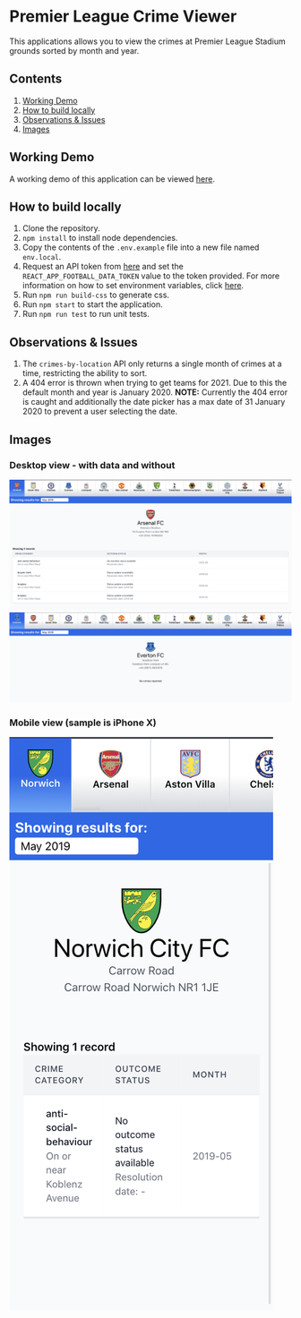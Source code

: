 # Premier League Crime Viewer

This applications allows you to view the crimes at Premier League Stadium grounds sorted by month and year.

## Contents

1. [Working Demo](#working-demo)
2. [How to build locally](#how-to-build-locally)
3. [Observations & Issues](#observations-&-issues)
4. [Images](#images)

## Working Demo

A working demo of this application can be viewed [here](https://and-react-app-test.herokuapp.com/).

## How to build locally

1. Clone the repository.
2. `npm install` to install node dependencies.
3. Copy the contents of the `.env.example` file into a new file named `env.local`.
4. Request an API token from [here](https://www.football-data.org/client/register) and set the `REACT_APP_FOOTBALL_DATA_TOKEN` value to the token provided. For more information on how to set environment variables, click [here](https://create-react-app.dev/docs/adding-custom-environment-variables/).
5. Run `npm run build-css` to generate css.
6. Run `npm start` to start the application.
7. Run `npm run test` to run unit tests.

## Observations & Issues

1. The `crimes-by-location` API only returns a single month of crimes at a time, restricting the ability to sort.
2. A 404 error is thrown when trying to get teams for 2021. Due to this the default month and year is January 2020. <strong>NOTE:</strong> Currently the 404 error is caught and additionally the date picker has a max date of 31 January 2020 to prevent a user selecting the date.

## Images

### Desktop view - with data and without

![1](./docs/Desktop_with_data.png)
![2](./docs/Desktop_no_data.png)

### Mobile view (sample is iPhone X)

![1](./docs/Mobile_view.png)
